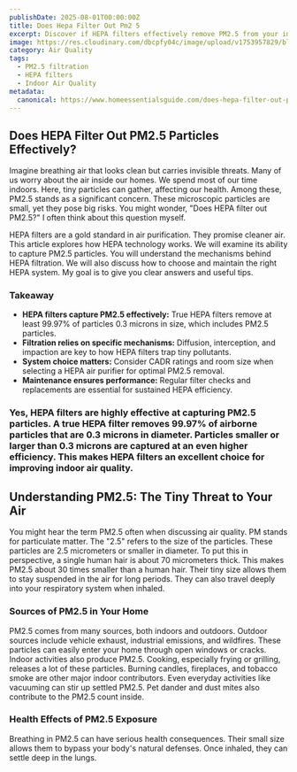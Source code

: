 ```yaml
---
publishDate: 2025-08-01T00:00:00Z
title: Does Hepa Filter Out Pm2 5
excerpt: Discover if HEPA filters effectively remove PM2.5 from your indoor air. Learn how HEPA technology captures these tiny, harmful particles.
image: https://res.cloudinary.com/dbcpfy04c/image/upload/v1753957829/blog_image_1753957829_srbcn4.webp
category: Air Quality
tags:
  - PM2.5 filtration
  - HEPA filters
  - Indoor Air Quality
metadata:
  canonical: https://www.homeessentialsguide.com/does-hepa-filter-out-pm2-5
---
```


## Does HEPA Filter Out PM2.5 Particles Effectively?

Imagine breathing air that looks clean but carries invisible threats. Many of us worry about the air inside our homes. We spend most of our time indoors. Here, tiny particles can gather, affecting our health. Among these, PM2.5 stands as a significant concern. These microscopic particles are small, yet they pose big risks. You might wonder, "Does HEPA filter out PM2.5?" I often think about this question myself.

HEPA filters are a gold standard in air purification. They promise cleaner air. This article explores how HEPA technology works. We will examine its ability to capture PM2.5 particles. You will understand the mechanisms behind HEPA filtration. We will also discuss how to choose and maintain the right HEPA system. My goal is to give you clear answers and useful tips.

### Takeaway

*   **HEPA filters capture PM2.5 effectively:** True HEPA filters remove at least 99.97% of particles 0.3 microns in size, which includes PM2.5 particles.
*   **Filtration relies on specific mechanisms:** Diffusion, interception, and impaction are key to how HEPA filters trap tiny pollutants.
*   **System choice matters:** Consider CADR ratings and room size when selecting a HEPA air purifier for optimal PM2.5 removal.
*   **Maintenance ensures performance:** Regular filter checks and replacements are essential for sustained HEPA efficiency.

### Yes, HEPA filters are highly effective at capturing PM2.5 particles. A true HEPA filter removes 99.97% of airborne particles that are 0.3 microns in diameter. Particles smaller or larger than 0.3 microns are captured at an even higher efficiency. This makes HEPA filters an excellent choice for improving indoor air quality.

## Understanding PM2.5: The Tiny Threat to Your Air

You might hear the term PM2.5 often when discussing air quality. PM stands for particulate matter. The "2.5" refers to the size of the particles. These particles are 2.5 micrometers or smaller in diameter. To put this in perspective, a single human hair is about 70 micrometers thick. This makes PM2.5 about 30 times smaller than a human hair. Their tiny size allows them to stay suspended in the air for long periods. They can also travel deeply into your respiratory system when inhaled.

### Sources of PM2.5 in Your Home

PM2.5 comes from many sources, both indoors and outdoors. Outdoor sources include vehicle exhaust, industrial emissions, and wildfires. These particles can easily enter your home through open windows or cracks. Indoor activities also produce PM2.5. Cooking, especially frying or grilling, releases a lot of these particles. Burning candles, fireplaces, and tobacco smoke are other major indoor contributors. Even everyday activities like vacuuming can stir up settled PM2.5. Pet dander and dust mites also contribute to the PM2.5 count inside.

### Health Effects of PM2.5 Exposure

Breathing in PM2.5 can have serious health consequences. Their small size allows them to bypass your body's natural defenses. Once inhaled, they can settle deep in the lungs.